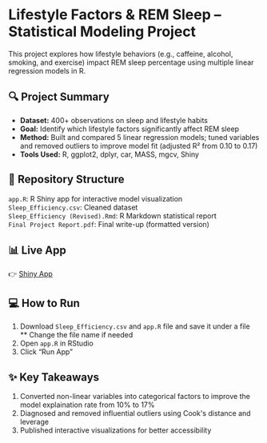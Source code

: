 # Lifestyle Factors & REM Sleep – Statistical Modeling Project

This project explores how lifestyle behaviors (e.g., caffeine, alcohol, smoking, and exercise) impact REM sleep percentage using multiple linear regression models in R.

## 🔍 Project Summary<br>
- **Dataset:** 400+ observations on sleep and lifestyle habits
- **Goal:** Identify which lifestyle factors significantly affect REM sleep
- **Method:** Built and compared 5 linear regression models; tuned variables and removed outliers to improve model fit (adjusted R² from 0.10 to 0.17)
- **Tools Used:** R, ggplot2, dplyr, car, MASS, mgcv, Shiny

## 📂 Repository Structure
`app.R`: R Shiny app for interactive model visualization<br>
`Sleep_Efficiency.csv`: Cleaned dataset<br>
`Sleep_Efficiency (Revised).Rmd`: R Markdown statistical report<br>
`Final Project Report.pdf`: Final write-up (formatted version)<br>

## 📊 Live App<br>
👉 [Shiny App](https://ellenlee.shinyapps.io/REM_ShinyApp)

## 💻 How to Run
1. Download `Sleep_Efficiency.csv` and `app.R` file and save it under a file<br>
** Change the file name if needed
2. Open `app.R` in RStudio
3. Click “Run App” 

## ✨ Key Takeaways
1. Converted non-linear variables into categorical factors to improve the model explaination rate from 10% to 17%
2. Diagnosed and removed influential outliers using Cook's distance and leverage
3. Published interactive visualizations for better accessibility

